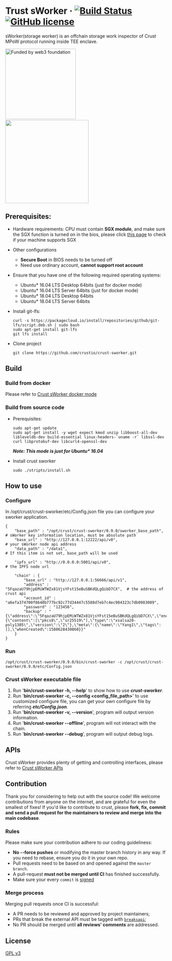 # Trust sWorker &middot; [![Build Status](https://img.shields.io/endpoint.svg?url=https%3A%2F%2Factions-badge.atrox.dev%2Fcrustio%2Fcrust%2Fbadge&style=flat)](https://github.com/crustio/crust-sworker/actions?query=workflow%3ACI) [![GitHub license](https://img.shields.io/github/license/crustio/crust-sworker)](LICENSE)
sWorker(storage worker) is an offchain storage work inspector of Crust MPoW protocol running inside TEE enclave.

<a href='https://web3.foundation/'><img width='220' alt='Funded by web3 foundation' src='docs/img/web3f_grants_badge.png'></a>&nbsp;&nbsp;&nbsp;&nbsp;&nbsp;&nbsp;&nbsp;&nbsp;&nbsp;&nbsp;&nbsp;&nbsp;&nbsp;&nbsp;&nbsp;&nbsp;&nbsp;&nbsp;&nbsp;&nbsp;&nbsp;&nbsp;&nbsp;&nbsp;&nbsp;&nbsp;&nbsp;&nbsp;&nbsp;&nbsp;&nbsp;&nbsp;&nbsp;&nbsp;&nbsp;&nbsp;&nbsp;&nbsp;&nbsp;&nbsp;&nbsp;<a href='https://builders.parity.io/'><img width='260' src='docs/img/sbp_grants_badge.png'></a>

## Prerequisites:
- Hardware requirements: 
  CPU must contain **SGX module**, and make sure the SGX function is turned on in the bios, please click [this page](https://github.com/crustio/crust/wiki/Check-TEE-supportive) to check if your machine supports SGX
  
- Other configurations
  - **Secure Boot** in BIOS needs to be turned off
  - Need use ordinary account, **cannot support root account**

- Ensure that you have one of the following required operating systems:
  * Ubuntu\* 16.04 LTS Desktop 64bits (just for docker mode)
  * Ubuntu\* 16.04 LTS Server 64bits (just for docker mode)
  * Ubuntu\* 18.04 LTS Desktop 64bits 
  * Ubuntu\* 18.04 LTS Server 64bits 

- Install git-lfs:
  ```
  curl -s https://packagecloud.io/install/repositories/github/git-lfs/script.deb.sh | sudo bash
  sudo apt-get install git-lfs
  git lfs install
  ```

- Clone project
  ```
  git clone https://github.com/crustio/crust-sworker.git
  ```

## Build

### Build from docker
Please refer to [Crust sWorker docker mode](docs/Docker.md)

### Build from source code
- Prerequisites:
  ```
  sudo apt-get update
  sudo apt-get install -y wget expect kmod unzip libboost-all-dev libleveldb-dev build-essential linux-headers-`uname -r` libssl-dev curl libprotobuf-dev libcurl4-openssl-dev
  ```
  ***Note: This mode is just for Ubuntu\* 16.04***

- Install crust sworker
  ```
  sudo ./stripts/install.sh
  ```

## How to use

### Configure
In /opt/crust/crust-sworker/etc/Config.json file you can configure your sworker application.
```
{
    "base_path" : "/opt/crust/crust-sworker/0.9.0/sworker_base_path",    # sWorker key information location, must be absolute path
    "base_url" : "http://127.0.0.1:12222/api/v0",                        # your sWorker node api address
    "data_path" : "/data1",                                              # If this item is not set, base_path will be used
    
    "ipfs_url" : "http://0.0.0.0:5001/api/v0",                           # the IPFS node url

    "chain" : {
        "base_url" : "http://127.0.0.1:56666/api/v1",
        "address" : "5FqazaU79hjpEMiWTWZx81VjsYFst15eBuSBKdQLgQibD7CX",  # the address of crust api
        "account_id" : "a6efa374700f8640b777bc92c77d34447c5588d7eb7c4ec984323c7db0983009",
        "password" : "123456",
        "backup" : "{\"address\":\"5FqazaU79hjpEMiWTWZx81VjsYFst15eBuSBKdQLgQibD7CX\",\"encoded\":\"0xc81537c9442bd1d3f4985531293d88f6d2a960969a88b1cf8413e7c9ec1d5f4955adf91d2d687d8493b70ef457532d505b9cee7a3d2b726a554242b75fb9bec7d4beab74da4bf65260e1d6f7a6b44af4505bf35aaae4cf95b1059ba0f03f1d63c5b7c3ccbacd6bd80577de71f35d0c4976b6e43fe0e1583530e773dfab3ab46c92ce3fa2168673ba52678407a3ef619b5e14155706d43bd329a5e72d36\",\"encoding\":{\"content\":[\"pkcs8\",\"sr25519\"],\"type\":\"xsalsa20-poly1305\",\"version\":\"2\"},\"meta\":{\"name\":\"Yang1\",\"tags\":[],\"whenCreated\":1580628430860}}"
    }
}
```

### Run
```
/opt/crust/crust-sworker/0.9.0/bin/crust-sworker -c /opt/crust/crust-sworker/0.9.0/etc/Config.json
```

### Crust sWorker executable file
1. Run '**bin/crust-sworker -h, --help**' to show how to use ***crust-sworker***.
1. Run '**bin/crust-sworker -c, --config \<config_file_path\>**' to use customized configure file, you can get your own configure file by referring ***etc/Config.json***.
1. Run '**bin/crust-sworker -v, --version**', program will output version information. 
1. Run '**bin/crust-sworker --offline**', program will not interact with the chain.
1. Run '**bin/crust-sworker --debug**', program will output debug logs. 

## APIs
Crust sWorker provides plenty of getting and controlling interfaces, please refer to [Crust sWorker APIs](docs/API.md)

## Contribution
Thank you for considering to help out with the source code! We welcome contributions from anyone on the internet, and are grateful for even the smallest of fixes!
If you'd like to contribute to crust, please **fork, fix, commit and send a pull request for the maintainers to review and merge into the main codebase**.

### Rules
Please make sure your contribution adhere to our coding guideliness:
- **No --force pushes** or modifying the master branch history in any way. If you need to rebase, ensure you do it in your own repo.
- Pull requests need to be based on and opened against the `master branch`.
- A pull-request **must not be merged until CI** has finished successfully.
- Make sure your every `commit` is [signed](https://help.github.com/en/github/authenticating-to-github/about-commit-signature-verification)

### Merge process
Merging pull requests once CI is successful:
- A PR needs to be reviewed and approved by project maintainers;
- PRs that break the external API must be tagged with [`breaksapi`](https://github.com/crustio/crust-sworker/labels/breakapi);
- No PR should be merged until **all reviews' comments** are addressed.

## License
[GPL v3](LICENSE)
